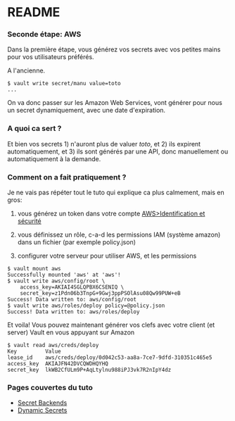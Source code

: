 # README #

### Seconde étape: AWS ###

Dans la première étape, vous générez vos secrets avec vos petites mains pour vos utilisateurs préférés.

A l'ancienne.

```
$ vault write secret/manu value=toto
...
```

On va donc passer sur les Amazon Web Services, vont générer pour nous un secret dynamiquement, avec une date d'expiration.

### A quoi ca sert ? ###

Et bien vos secrets 1) n'auront plus de valuer *toto*, et 2) ils expirent automatiquement, et 3) ils sont générés par une API, donc manuellement ou automatiquement à la demande.


### Comment on a fait pratiquement ? ###

Je ne vais pas répéter tout le tuto qui explique ca plus calmement, mais en gros:

1. vous générez un token dans votre compte [AWS>Identification et sécurité](https://console.aws.amazon.com/iam/home#/security_credential)

2. vous définissez un rôle, c-a-d les permissions IAM (système amazon) dans un fichier (par exemple policy.json)

3. configurer votre serveur pour utiliser AWS, et les permissions

```
$ vault mount aws
Successfully mounted 'aws' at 'aws'!
$ vault write aws/config/root \
    access_key=AKIAI4SGLQPBX6CSENIQ \
    secret_key=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
Success! Data written to: aws/config/root
$ vault write aws/roles/deploy policy=@policy.json
Success! Data written to: aws/roles/deploy
```

Et voila! Vous pouvez maintenant générer vos clefs avec votre client (et server) Vault en vous appuyant sur Amazon

```
$ vault read aws/creds/deploy
Key         Value
lease_id    aws/creds/deploy/0d042c53-aa8a-7ce7-9dfd-310351c465e5
access_key  AKIAJFN42DVCQWDHQYHQ
secret_key  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
```

### Pages couvertes du tuto ###

* [Secret Backends](https://www.vaultproject.io/intro/getting-started/secret-backends.html)
* [Dynamic Secrets](https://www.vaultproject.io/intro/getting-started/dynamic-secrets.html)
